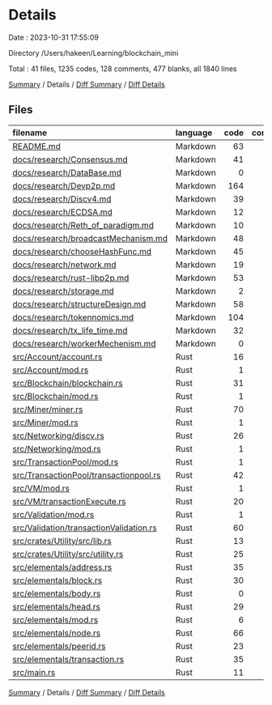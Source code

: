# Details

Date : 2023-10-31 17:55:09

Directory /Users/hakeen/Learning/blockchain_mini

Total : 41 files,  1235 codes, 128 comments, 477 blanks, all 1840 lines

[Summary](results.md) / Details / [Diff Summary](diff.md) / [Diff Details](diff-details.md)

## Files
| filename | language | code | comment | blank | total |
| :--- | :--- | ---: | ---: | ---: | ---: |
| [README.md](/README.md) | Markdown | 63 | 0 | 20 | 83 |
| [docs/research/Consensus.md](/docs/research/Consensus.md) | Markdown | 41 | 0 | 27 | 68 |
| [docs/research/DataBase.md](/docs/research/DataBase.md) | Markdown | 0 | 0 | 1 | 1 |
| [docs/research/Devp2p.md](/docs/research/Devp2p.md) | Markdown | 164 | 0 | 35 | 199 |
| [docs/research/Discv4.md](/docs/research/Discv4.md) | Markdown | 39 | 0 | 20 | 59 |
| [docs/research/ECDSA.md](/docs/research/ECDSA.md) | Markdown | 12 | 0 | 11 | 23 |
| [docs/research/Reth_of_paradigm.md](/docs/research/Reth_of_paradigm.md) | Markdown | 10 | 0 | 4 | 14 |
| [docs/research/broadcastMechanism.md](/docs/research/broadcastMechanism.md) | Markdown | 48 | 0 | 21 | 69 |
| [docs/research/chooseHashFunc.md](/docs/research/chooseHashFunc.md) | Markdown | 45 | 0 | 14 | 59 |
| [docs/research/network.md](/docs/research/network.md) | Markdown | 19 | 0 | 6 | 25 |
| [docs/research/rust-libp2p.md](/docs/research/rust-libp2p.md) | Markdown | 53 | 0 | 24 | 77 |
| [docs/research/storage.md](/docs/research/storage.md) | Markdown | 2 | 0 | 1 | 3 |
| [docs/research/structureDesign.md](/docs/research/structureDesign.md) | Markdown | 58 | 0 | 17 | 75 |
| [docs/research/tokennomics.md](/docs/research/tokennomics.md) | Markdown | 104 | 0 | 36 | 140 |
| [docs/research/tx_life_time.md](/docs/research/tx_life_time.md) | Markdown | 32 | 0 | 34 | 66 |
| [docs/research/workerMechenism.md](/docs/research/workerMechenism.md) | Markdown | 0 | 0 | 1 | 1 |
| [src/Account/account.rs](/src/Account/account.rs) | Rust | 16 | 5 | 4 | 25 |
| [src/Account/mod.rs](/src/Account/mod.rs) | Rust | 1 | 0 | 0 | 1 |
| [src/Blockchain/blockchain.rs](/src/Blockchain/blockchain.rs) | Rust | 31 | 4 | 8 | 43 |
| [src/Blockchain/mod.rs](/src/Blockchain/mod.rs) | Rust | 1 | 0 | 0 | 1 |
| [src/Miner/miner.rs](/src/Miner/miner.rs) | Rust | 70 | 21 | 36 | 127 |
| [src/Miner/mod.rs](/src/Miner/mod.rs) | Rust | 1 | 0 | 0 | 1 |
| [src/Networking/discv.rs](/src/Networking/discv.rs) | Rust | 26 | 5 | 7 | 38 |
| [src/Networking/mod.rs](/src/Networking/mod.rs) | Rust | 1 | 0 | 1 | 2 |
| [src/TransactionPool/mod.rs](/src/TransactionPool/mod.rs) | Rust | 1 | 0 | 1 | 2 |
| [src/TransactionPool/transactionpool.rs](/src/TransactionPool/transactionpool.rs) | Rust | 42 | 19 | 15 | 76 |
| [src/VM/mod.rs](/src/VM/mod.rs) | Rust | 1 | 0 | 0 | 1 |
| [src/VM/transactionExecute.rs](/src/VM/transactionExecute.rs) | Rust | 20 | 8 | 14 | 42 |
| [src/Validation/mod.rs](/src/Validation/mod.rs) | Rust | 1 | 0 | 0 | 1 |
| [src/Validation/transactionValidation.rs](/src/Validation/transactionValidation.rs) | Rust | 60 | 10 | 18 | 88 |
| [src/crates/Utility/src/lib.rs](/src/crates/Utility/src/lib.rs) | Rust | 13 | 0 | 9 | 22 |
| [src/crates/Utility/src/utility.rs](/src/crates/Utility/src/utility.rs) | Rust | 25 | 1 | 7 | 33 |
| [src/elementals/address.rs](/src/elementals/address.rs) | Rust | 35 | 12 | 13 | 60 |
| [src/elementals/block.rs](/src/elementals/block.rs) | Rust | 30 | 5 | 16 | 51 |
| [src/elementals/body.rs](/src/elementals/body.rs) | Rust | 0 | 0 | 1 | 1 |
| [src/elementals/head.rs](/src/elementals/head.rs) | Rust | 29 | 0 | 6 | 35 |
| [src/elementals/mod.rs](/src/elementals/mod.rs) | Rust | 6 | 0 | 2 | 8 |
| [src/elementals/node.rs](/src/elementals/node.rs) | Rust | 66 | 14 | 22 | 102 |
| [src/elementals/peerid.rs](/src/elementals/peerid.rs) | Rust | 23 | 2 | 11 | 36 |
| [src/elementals/transaction.rs](/src/elementals/transaction.rs) | Rust | 35 | 14 | 11 | 60 |
| [src/main.rs](/src/main.rs) | Rust | 11 | 8 | 3 | 22 |

[Summary](results.md) / Details / [Diff Summary](diff.md) / [Diff Details](diff-details.md)